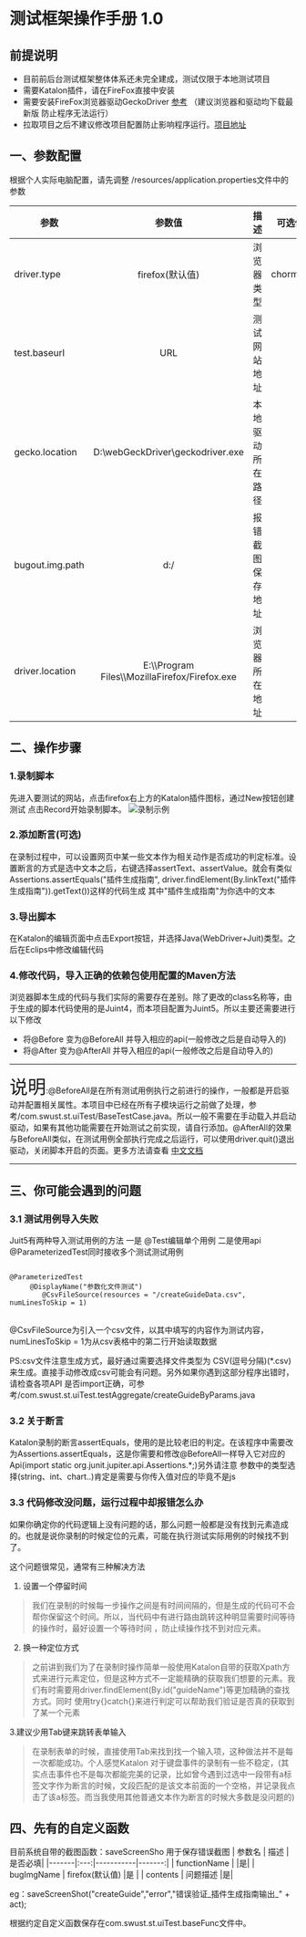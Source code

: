 # 测试框架操作手册 1.0

## 前提说明 
+ 目前前后台测试框架整体体系还未完全建成，测试仅限于本地测试项目
+ 需要Katalon插件，请在FireFox直接中安装
+ 需要安装FireFox浏览器驱动GeckoDriver <a href='https://blog.csdn.net/qq_42543250/article/details/81290876'>参考</a> （建议浏览器和驱动均下载最新版 防止程序无法运行）
+ 拉取项目之后不建议修改项目配置防止影响程序运行。<a href='https://gitee.com/swust_huizhuoli/uiTest'>项目地址</a>

## 一、参数配置
根据个人实际电脑配置，请先调整 /resources/application.properties文件中的参数

| 参数  | 参数值 |  描述  | 可选值|
|-------|:---:|-----------|-------:|
| driver.type | firefox(默认值) | 浏览器类型| chorme|
| test.baseurl | URL  | 测试网站地址   |
| gecko.location | D:\\webGeckDriver\\geckodriver.exe  | 本地驱动所在路径   |
| bugout.img.path  |d:/   |  报错截图保存地址    |
| driver.location |E:\\\Program Files\\\MozillaFirefox/Firefox.exe   |  浏览器所在地址   |

## 二、操作步骤

### 1.录制脚本
先进入要测试的网站，点击firefox右上方的Katalon插件图标，通过New按钮创建测试 点击Record开始录制脚本。
![录制示例](../gif/luzhi.gif)

### 2.添加断言(可选)
在录制过程中，可以设置网页中某一些文本作为相关动作是否成功的判定标准。设置断言的方式是选中文本之后，右键选择assertText、assertValue。就会有类似Assertions.assertEquals("插件生成指南", driver.findElement(By.linkText("插件生成指南")).getText())这样的代码生成 其中"插件生成指南"为你选中的文本
 
### 3.导出脚本
在Katalon的编辑页面中点击Export按钮，并选择Java(WebDriver+Juit)类型。之后在Eclips中修改编辑代码

### 4.修改代码，导入正确的依赖包使用配置的Maven方法
浏览器脚本生成的代码与我们实际的需要存在差别。除了更改的class名称等，由于生成的脚本代码使用的是Juint4，而本项目配置为Juint5。所以主要还需要进行以下修改

+  将@Before 变为@BeforeAll 并导入相应的api(一般修改之后是自动导入的)
+  将@After 变为@AfterAll 并导入相应的api(一般修改之后是自动导入的)

*****
<span style='font-size:32px'>说明</span>:@BeforeAll是在所有测试用例执行之前进行的操作，一般都是开启驱动并配置相关属性。本项目中已经在所有子模块运行之前做了处理，参考/com.swust.st.uiTest/BaseTestCase.java。所以一般不需要在手动载入并启动驱动，如果有其他功能需要在开始测试之前实现，请自行添加。@AfterAll的效果与BeforeAll类似，在测试用例全部执行完成之后运行，可以使用driver.quit()退出驱动，关闭脚本开启的页面。更多方法请查看 <a href='https://danielhit.gitbooks.io/junit-5-user-guide-cn/content/'>中文文档</a>
*****
 

## 三、你可能会遇到的问题

### 3.1 测试用例导入失败
Juit5有两种导入测试用例的方法
一是 @Test编辑单个用例
 二是使用api @ParameterizedTest同时接收多个测试测试用例
<pre>
<code>
@ParameterizedTest  
	 @DisplayName("参数化文件测试")
		@CsvFileSource(resources = "/createGuideData.csv",  numLinesToSkip = 1)
</code>
</pre>

@CsvFileSource为引入一个csv文件，以其中填写的内容作为测试内容，numLinesToSkip = 1为从csv表格中的第二行开始读取数据

PS:csv文件注意生成方式，最好通过需要选择文件类型为 CSV(逗号分隔)(*.csv)来生成。直接手动修改成csv可能会有问题。另外如果你遇到这部分程序出错时，请检查各项API 是否import正确，可参考/com.swust.st.uiTest.testAggregate/createGuideByParams.java

### 3.2 关于断言
Katalon录制的断言assertEquals，使用的是比较老旧的判定。在该程序中需要改为Assertions.assertEquals，这是你需要和修改@BeforeAll一样导入它对应的Api(import static org.junit.jupiter.api.Assertions.*;)另外请注意 参数中的类型选择(string、int、chart..)肯定是需要与你传入值对应的毕竟不是js

### 3.3 代码修改没问题，运行过程中却报错怎么办
如果你确定你的代码逻辑上没有问题的话，那么问题一般都是没有找到元素造成的。也就是说你录制的时候定位的元素，可能在执行测试实际用例的时候找不到了。

这个问题很常见，通常有三种解决方法
1. 设置一个停留时间
> 我们在录制的时候每一步操作之间是有时间间隔的，但是生成的代码可不会帮你保留这个时间。所以，当代码中有进行路由跳转这种明显需要时间等待的操作时，最好设置一个等待时间 ，防止续操作找不到对应元素。
2. 换一种定位方式
> 之前讲到我们为了在录制时操作简单一般使用Katalon自带的获取Xpath方式来进行元素定位，但是这种方式不一定能精确的获取我们想要的元素。我们有时需要用driver.findElement(By.id("guideName")等更加精确的查找方式。同时 使用try{}catch{}来进行判定可以帮助我们验证是否真的获取到了某一个元素

3.建议少用Tab键来跳转表单输入
>在录制表单的时候，直接使用Tab来找到找一个输入项，这种做法并不是每一次都能成功。个人感觉Katalon 对于键盘事件的录制有一些不稳定，(其实点击事件也不是每次都能完美的记录，比如曾今遇到过选中一段带有a标签文字作为断言的时候，文段匹配的是该文本前面的一个空格，并记录我点击了该a标签。而当我使用其他普通文本作为断言的时候大多数是没问题的)


## 四、先有的自定义函数

目前系统自带的截图函数：saveScreenSho 用于保存错误截图
| 参数名  |  描述  |是否必填|
|-------|:---:|-----------|-------:|
| functionName |  |是|
| bugImgName | firefox(默认值) |是 |
| contents | 问题描述 |是|

eg：saveScreenShot("createGuide","error","错误验证_插件生成指南输出_" + act);

根据约定自定义函数保存在com.swust.st.uiTest.baseFunc文件中。






    